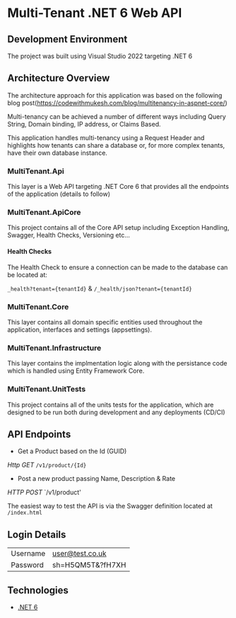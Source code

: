 # Multi-Tenant .NET 6 Web API

## Development Environment

The project was built using Visual Studio 2022 targeting .NET 6

## Architecture Overview

The architecture approach for this application was based on the following blog post(https://codewithmukesh.com/blog/multitenancy-in-aspnet-core/)

Multi-tenancy can be achieved a number of different ways including Query String, Domain binding, IP address, or Claims Based. 

This application handles multi-tenancy using a Request Header and highlights how tenants can share a database or, for more complex tenants, have their own database instance.

### MultiTenant.Api

This layer is a Web API targeting .NET Core 6 that provides all the endpoints of the application (details to follow)

### MultiTenant.ApiCore

This project contains all of the Core API setup including Exception Handling, Swagger, Health Checks, Versioning etc...

#### Health Checks

The Health Check to ensure a connection can be made to the database can be located at:

`_health?tenant={tenantId}` & `/_health/json?tenant={tenantId}`

### MultiTenant.Core

This layer contains all domain specific entities used throughout the application, interfaces and settings (appsettings).

### MultiTenant.Infrastructure

This layer contains the implmentation logic along with the persistance code which is handled using Entity Framework Core.

### MultiTenant.UnitTests

This project contains all of the units tests for the application, which are designed to be run both during development and any deployments (CD/CI)

## API Endpoints

- Get a Product based on the Id (GUID)

*Http GET* `/v1/product/{Id}`

- Post a new product passing Name, Description & Rate

*HTTP POST* `/v1/product'

The easiest way to test the API is via the Swagger definition located at `/index.html`

## Login Details

|||
|---|---|
|Username|user@test.co.uk|
|Password|sh=H5QM5T&?fH7XH|

## Technologies

* [.NET 6](https://docs.microsoft.com/en-us/aspnet/core/introduction-to-aspnet-core?view=aspnetcore-6.0)


